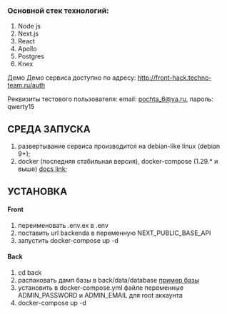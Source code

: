 ### Основной стек технологий:
1. Node js
2. Next.js
3. React
4. Apollo
5. Postgres
6. Knex

Демо
Демо сервиса доступно по адресу: http://front-hack.techno-team.ru/auth

Реквизиты тестового пользователя: email: pochta_6@ya.ru, пароль: qwerty15


## СРЕДА ЗАПУСКА

1. развертывание сервиса производится на debian-like linux (debian 9+);
2. docker (последняя стабильная версия), docker-compose (1.29.* и выше) [docs link](https://docs.docker.com/compose/install/#install-compose-on-linux-systems);

## УСТАНОВКА

#### Front
1. переименовать .env.ex в .env
2. поставить url backenda в переменную NEXT_PUBLIC_BASE_API
3. запустить docker-compose up -d

#### Back
1. cd back
2. распаковать дамп базы в back/data/database [пример базы](https://drive.google.com/file/d/1JsHu4P3vV3lRz9Bx6BLpHRjSgeYX2VKl/view?usp=sharing)
3. установить в docker-compose.yml файле переменные ADMIN_PASSWORD и ADMIN_EMAIL для root аккаунта
4. docker-compose up -d
